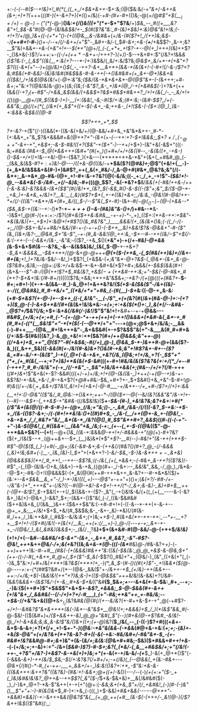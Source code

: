 +:-*(_-(_--#(*_$--+!&)+!_#(*(_((_+_/+$&+&++-_$+:&;(@($&:&_(-+"&*+*_/_-&++&(&+;+)+?(_+++(_((#-)(+-&+?+)(*(_()+/&)(-+#_-(#+_-#+(()&;-@(_+/_@_#$"+$(__$_)+/+)-@-)-($"(*(-_@-)__()&:+_(/()&(((+"(*+_-$+"$?&__/+)_$&_--_#((+___&?&"+!_$&-&"_#(@-@-(&!&*&$&!+-_$(#_($?&"&:_#-(&)+$&)+:&)_@&"&!+!&;(_-_+!+?_/+/_@_)&*+_((-(+*+"()-(+((@&__&-/&#&_+(+*_/&-(#_($?+!_/(++)&;&$_--/__(++#+!-#-__)()+-_/--+/(/-&+*+/+"$"-_&#+-&/-(_$_#-&+;+&-(__+__/_+&$$?-_&-+;&?__$"&(+&&*+-+&-(_+&"+!+--$(*+"(@+/(_(-(_+*+_+!$?-+--_@(+_)+++)(*&)++$?-_()&*&(-)$?_/+++:+-((-/+(+$+*-$&+_+-/+++?-)_(+)_)-$--+&+#+:$"(/&?+!&&_&()$?&:(-_(_&$"((&(__+:&(+?---*-)+:_)&$&/(_&/+:&/$?&;_@&$+_&/+*-*(+&"+?$?(_((-_&*(_+"-*-)+_(@_/&)_+()_$(_-_-++?-&+__&+*+(&&-*(&(&+!-(-#+!(/-&-/$?+?&;_#_$&(+#-&&)-(&)&!&#(#&$&&-#-&-++(-$+$()&#&#+(+_&+-@+)&&+&(((*_$&!_/+)&$(@&(&!_+(-_@+:&"&;($&/(&-*&*&+&*-@(@$"&*-(-(_&+++;+#-*&*+;+"&:+?(@&!&)&-_@_)+)(*&;((&;(-&"$?_&-_+)&*(@_/-+(+&#&$(*-)+?&+(++(&*&(_(-$+?_/($+_-#$"-/+&&_&$(&&/_(+&&$+?&$+#&$+#&++?_/+!+(&(_/-_-_&/+!+(()(@-__@+/(#_$((&$-)+)-__(+:(&&!_-&;-#($_/+:&;(#+:&;-(&#-$$?_/+(-&&"&;_@(/(+(*(_(/&*(+_&$"+_(_(+-$(-&+_-&;++&-_(+!($&-(-($+:(@_)_(&-+:&&&-&$&(((_@_-_#_$$?+++_+*_$$?+-&?-+(*$"(/-)((&&(*-((&-&(+&/+/(@-&&/+#+&_+&"&*&++-_#-*-(+:&&+_+"&_$?&+&&&#+*&(_@_++?+"-(&+(*+*_-(--++:+?-$+!&&&;_$_+$?+/_-(-_@++$"-&+-+"_+&$+;-&-$-*_#&!((+?($&"-+($+"-)--+_+/+$+)-(&"+&(-&$+"(((-&;+#_&&:(#&+-$_@(*&&+++(&#+"(#(+_)()+#+/+/+(&((#--_-&(&((+_-+&-)()-$&-+/+!_/+!&--+&!-@+-($&?_)(+&---(*+*+*+*+&-*&"+(&+(_+#&#_@_(-_(&&_&(&$-#$?+:+$_)&!-@---/((+&-@(_((&/-+__+$&($?(@_#&)+;_@$"(+&!+(__-)-(+_&*&!&$&&+&(#-)+)&#$?_++(_&(+_#&/-/_&-@+#(#&*_@&?&;&"(/(-&*+;_&-*&*_@-#&-(@+_+!-#+:&-+?&?(@(-&/&;((-_+:_/_+_-+!$"-*($&!+!-@_--&&*&(-$-/&#-_+$(/-$&)&;-#+*(((@_$$?_-&(-*&?+$__&!_&&(+$($-#&!+$+$&_-/+*+(-&-_&:&)_-&?_&&&-(&+($$"(#(/&!++_(&?_$(-&$_#()-&-$((-($"+;&"_$_/($-@-*-_+&_)+-&*&_+/&)+?__&:__(_&)(#$?+$+(_+-*((&)+&+;_/&:&_-@&!(#-@&!++-*+/(/-(((&"-*&*+/&+(#+_&/((_$-/--$"&(_$+*-#_)_-(&+_-#($-@(_()-)-$(@-(+&&--*($&_&$-+((&:--+:-(_)__+?-+_$-+++()-$&-(#&)&"&-()+/_)+#&--*__&--)&$+!_@(#-/(++:+:-/$?(_(#+&($++&:&#&__-+-+)-*-_+)_(($+:(*+&-++:+$&"-*&(&/&)(+-_+$+)+:_&_@+!+#$?()(&_#&?&"_)____&&&!(+_(&(&+()&;(-((_/-/(-+;_/(@-$&_+-&/+_+#&/_+&_&/(#-_+_-(-_+*-+()-(-$+*__&)+&&!$?_&-@&&+"-#-($"(&_((&+/&?-__@&#_$+"&-$"_-+-(#_&-&&!(@_++:&_-$+--#-_-+_+((&/_$-$$"+$(/-_&:(-++-(--(-&&+/(_&-_-&"&;-*(($?_-+&_$()(__+&"+)-+(/_+-#&)-@+&&$($_&-$+&+$_#(&--_-&?&_-&--&(&$&)&/_(&(_$-@-__+-+&_+?-$_&+:&&&&__-$&++*+/(@_-&+_@-@_++*+__@(+($-(+*&_-(_$(#&(+_+)&)+/_/&+-#+(&;__+!_)+?&/&*-$&/--&!_)+$$?(_(+&$&-(_+;&"&*-@+?&$-(_@&*-(&+_&-@-($?&#+;&)&;--(@+:(/&:+/+_&:&$-*-&+-&#+&(*$?+#+;&&&_(+-$&$(&&_(#+!(&+&--_-$"-#-/(@(++!$?+$_#&(&?_+&$($-+($+*&#-++:&;+"-$&(-@-#&+_#(*+?-$+&+!&:(/_#-#+/(((((($?&;+&&;+*++&"&$&_+;-*&?-/(+(@(((+(#&?+_-__$-#+;+#+!-)(+-*-&(&&--#_)-&_@+!+&+*&?&!($_(+$-&($&($"-/&+((&)-+-/((_@&#&)_#_#-*&/+"_((*&/+*+"+#&_(-(#(__)-$+_&:((-@-$+_+$&-&:(*+#-$+&$?(+-@-)+--$++_((-(_&!&"-__(-/$"_+(+(*&?(#(/_&_+(#_&-@-)+:-(+?+)($_@-(-)-&+$+*&!(#+(&_(&+!&!&*&:-_+(+;+:+&($(*()+:_)_&(*(/--&#&-_@$?+/_$&?(/&;+$+:&+_&(/&#(/-)&!_/$"$"&!+!__+&_#+--_+-+__@&&---#&#_$_(+/&;+(+;+#_(-*-(+-(@-*+-++(++)+(-++!()&&&+(*&#-&(_&*-+_#(#_#+(-((*(__$&!$"+"-*(*($(-(--@+*_/+"+"---+(@+;_@_$+&+/&/&;-__&&(-)-#++___-(@&__#+!&+++&"-_&+&$&#(+-+$?&$$"&(+"-&___&(#_#+#+&(/+:&$_-_$(#&(((&?_)-&_@_+&!+:+*($&?(#+/++_@&&&;&"++-@_)_((/+&+)+$_++"_@($$?$"-#(+&$&;-#(/+)_@-)_@&&_$-*-)&++#-@+_(&&($?-&_)((_&++_$&)((-*&&(#(+-/&!(#-_&)&_+?()&(_#-+&;&"+!_#$?&+-#+--($?&_+#+*-_&/-*-(&($"_)-*(/_@+(-&-+&+_+&?(/&_(@&;+!+/&_+?(-_$$"+"(*+_(+_#(&(_--+;+?+)&)+*&(&(+$_-&#(((+-#+!_#&/&(&($?&?&(+:+/(*_/+--#(-+++?_#_#-/&!&"+(-+_/(/-*&"_-_$&"+)&/&++&&(+;(#&-_-_/+/+?(/_#-+++__(*(#+)&*+!$"&+&(+-$?-&&#((((+/-*+)+/&;+!+(_@-(&((_&-_)+*++_(-+(@--+)&-_+-&$?&!-*-&&_+&-/_#-+&+$?(+_@_#+#&:-$&_+#+?+-_$+$&#()+&_+&"-$-#+!_@-#_)_&_((/+*-/&$(__)+_+$&&+/$?&!(_&!+)+(+&+(-@-#___-+/&*+--/+_+#-/$?+/_/+)+:&&(___+!+:()-@&"(($"&/_#_@&:-+()&*+;++-*-/(@($+--@(--*&/_(&?(&&"&"___/&-+!+_-_(--#_)-*--&$+-(_+*&$-*+"&#&-_((/&$&!&)($__+*-$&-(#-)_+&!&?&;&?+&+:+#(*(/$"&+(&(@_/((-#-$-#-)+-(@+_(/&;+"&;()-_-_&#_/&&-/(/(((-&?_$-+&:-+_$-+_/(&-(()$?-*_&+;-/(-(#+!+*&!&:()+((#_)_#+$_-_/&-(__/++(@+-&_+-(@&!_-+&-+&*_/_/_#&?+"&/__&*(&-*_/&?(@()_#_$$"&*+#+?_&&$_)((_#-((-(-+"_-+"-)_&-$(@&!_(_#((&&+:__(&&"+&_/&;(-+:_(+--(_+-$-((@_&(($"-@-++*&&+$&?(--(+!__(--@+*()&_((&-+:&*&&_@-*+!+/-#&&&-+"(@(_+)-#+?&?($(+_/(&($-$-+_-(@+$+*&*+--$+_(__)&)&*(*$"_+$?-__#(--)-#&!+"(&-*+(+*+$-#$"-@($($_(_)-)+#(-_@+;(&(-&#-&+;&-(++&(/(#&?()(#+?_@_-(/-&&&(_&)+!&;&#+(-)__-_(&_(&)-)_$+"_+(+&++?-)_-&/-$&_-$-)&-&*+$++-_-$&+&)(@&&&$&)(*+/_#_++!_--++--$$?&;((-/&(_(+(_+&&+;-(-#&+_&-++?(($?&)_/-#$"_-(_(@-(&!&-()+&_(&&+)-+&-+&_((@(#+-_/-&+:--_&&!&"_&&_-/_@_)_/&*&--@-$+;-#&-()+!(@&&&$(-(*_&(@(#(++#-++*&++_&-&?+--#-*&*&!($_)+(&:+--&+$&&__&_+"-/_)-*-)&!(((_+)---@$"+-_++"+)()+;(*&(+?_/-#_#-/+--/&"_&-)+"___+++&"+_-*(/&?((-*-#(@-+&!_-_&+$+!-++/(*-/_&+;&-&)-_&)+#+$__++(-(@+-&!$?_$-*+$&!(+-+(/_$((&&-+-($?-_&"(_-+()&!&-&/(+((_(+(__----&-(-&?&+_)&(+)-@&+_)-&&?_$+;-(&&+-()$"&(_(-/_((&-$&#&#($++&)&+&_(/(&&__)&++:($&++$&"&:(-+#-#+!+(-((-&--*-*+(+-&-+--@+_+_&;__+/&!+$+$_+&/(#_$&$&;&-_-&+-_&)-*&)(/(#(&-#_/++_/_)&:++&#_(_#&$--&/&:_&+;(_+)&;+*+$-)_#(&+&(*+-++-*+:_--*+-__+?+__$+!+!-/($+#(/&!(-+(&(+/__&;_++(+:(/__+)-)_@-/(---+-+;_&+-+-+_-/(@&/_)_&(_&#&)(&&$+;-_(*&$(/_-_($?&__)+$+(&+&#-#(@-&&/-@-(+*+$_/&!&)_(+!+/+(--&#-*-&&#&/+$-&+"-(&+_-_&++_#_&&?_-&"-#$?-@&!_++*+&++_@&/-/+;&(+_&?((&;&_+&-*(@_-((_(-(&*___#&)_@-/_#&-&?+*+)-*(_-++)++_++!&:-*_#_-+#__(#&(-(+_(&&_&)_#&++"&:((_&(_-$&(&:_@_@_+&$-&-@&;_$+"(++-((-/-#(_+&+*_#_@+/_$+($"-$_&(*-$$?()_#&)+"+_(@&/-)_(&"_((+&(+"(_(--)&_$"&:+/+#+/&(_++*+!&?&$(++*+!+_-)(*_&_$-_(#_-()((_#(_+)$"-_+!(&&*($(@-@_-_---+:+-(*(#_#$?&#+/(*--(@&-_&&($"+-_/&++___-_+$_(+/&)-++(&&+--++:-/+/&;+$(-_(&*&!&!(++"+?_)&;&-_)+(($-@&$&"+_+_+*&!&!(&-&&)+?(/&#-(&_&!_)&*&&+-(&$?&/-(+-&;_#+&-$+*&$(($"&#__($_$&_+;+_---&+&(*-&-$&:_#+_--+;-_-)&:($(++#+)$"+$&$$"+&+$+_-&$?_+&&&;_$-@-$&&(#+-&++(+!&"&+_/_&&#&(--(/-/+)+?+/-#___)_(+"-#&;+*&"++_+-#&/&;--+$&-_/_/_+&"&+&((@+__&+$_(_/($&?&#_&(@(#(/(+--&/&?(+-#+_+&-$+-+"_@(-+#$?-*+/+!--&#&?$"&*&++*+(&(-)&*--&"&$+__@&!_(+;+_&_&_&)+$_/_)(*(&$"&&_#(*-@-$&!-(($(&_#+)_+_/($+&&++-&)_@_@+"&#(_$"(--)(#+&(@-+$?&#_-&!&!-@_/+!-&+&&;&;&_&-&!$"&/()&+((+;(+-@_)&?(__$_/&(_--_(-((-)$?+#(((+_&_+-&+$-&-&+;+?(*(/+_+!-$_+-*-)_(_@&:-*&"&(&&_-_(-*&_&(_#_@+&-+&:(*+;+;-*(_&)+_-+&*($-@&"+(+/&?&+(*+?&-&?-#+((-&(-+&:-#&/&#+/-#&"&*-$_-(+-#&#+!&?&*&#_@-#+;&_+)&"+(&-(_&/+;&(&:(@_&+#+#&;-$&)($+#&&+#_++!+&-_-(-(+/&;+;+-&)+:+"-/&+(*_$&#-)$?_)-#-$+;&?(_(*&/-(_&__+#&$&/+;+"(/&!(-++-_+?$"+/&?-)+&$?-&-+&*_(+)+)&;+*(+-_&(+-+/&-&/_-(+___$_)-&(+_@+*()$"(*-*(-&&&-___&+)-++(&/_$_$&;-$(/+:&?&?(/+#+/+;-+(/&)(_(--@&&(_+(&:-#&+---@&+(/(#()-*-#_(+-++-___+_&&+/+-_)&:&!()&?+:+*_-$"&:+&-&-(((&&+++:&++?&"((&?&)-*(#&:+!-*&&+;_@+((+_/-&()(---_/_--(-)_(+(+:+"($-_+(_)&)&#&!&!&?_@++&--++$$?(_&"($-/_$+&-$&+&)+__&(/&#&#($(-_)_/-)&*_@+?-*&-$"&++(+-+(+"(@+:(*-&&;&+(+&_$"+/(/_+&#&!_(-)(#-(-)&"()__$"+"+:-)-#(&()&*+$_#-)+:+&_(-(((_)+$-&&)+#_&+_&_&(---$-$-@+*+"-+&_&#_)+&&)(-+:_-&+++&*&_(@&?$"&(__(+_@_++(+#__(&-$(-_(+++/-_&!(*_@-)(/$?&*+!&$(($"_&_#((_:_:
